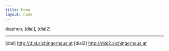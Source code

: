 ```yaml
---
title: Home
layout: home
---
```


diaphon, [dial], [dial2]


---

[dial] http://dial.aichingerhaus.at
[dial2] http://dial2.aichingerhaus.at
